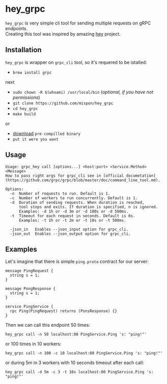 # hey_grpc

`hey_grpc` is very simple cli tool for sending multiple requests on gRPC endpoints.   
Creating this tool was inspired by amazing [hey](https://github.com/rakyll/hey) project.

## Installation
`hey_grpc` is wrapper on `grpc_cli` tool, so it's requered to be istalled:
- `brew install grpc`

next 
- `sudo chown -R $(whoami) /usr/local/bin` (*optional, if you have not permissions*)
- `git clone https://github.com/mispon/hey_grpc`
- `cd hey_grpc`
- `make build`

or
- [download](https://github.com/mispon/hey_grpc/releases/download/v0.0.1/hey_grpc_darwin_amd64) `pre-compilled binary`
- `put it were you want`

## Usage
```
Usage: grpc_hey call [options...] <host:port> <Service.Method> <Message>
How to pass right args for grpc_cli see in [official documetation](https://github.com/grpc/grpc/blob/master/doc/command_line_tool.md).

Options:
  -n  Number of requests to run. Default is 1.
  -c  Number of workers to run concurrently. Default is 1.
  -d  Duration of sending requests. When duration is reached,
      tool stops and exits. If duration is specified, n is ignored.
      Examples: -d 1h or -d 3m or -d 100s or -d 500ms.
  -t  Timeout for each request in seconds. Default is 0s.
      Examples: -t 1h or -t 2m or -t 10s or -t 500ms.
  
  -json_in   Enables --json_input option for grpc_cli.
  -json_out  Enables --json_output option for grpc_cli.
```

## Examples
Let's imagine that there is simple `ping.proto` contract for our server:
```
message PingRequest {
  string s = 1;
}

message PongResponse {
  string s = 1;
}

service PingService {
  rpc Ping(PingRequest) returns (PonsResponse) {}
}
```

Then we can call this endpoint 50 times:
```
hey_grpc call -n 50 localhost:80 PingService.Ping 's: "ping!"'
```

or 100 times in 10 workers:
```
hey_grpc call -n 100 -c 10 localhost:80 PingService.Ping 's: "ping!"'
```

or during 5m in 3 workers with 10 seconds timeout after each call:
```
hey_grpc call -d 5m -c 3 -t 10s localhost:80 PingService.Ping 's: "ping!"'
```
